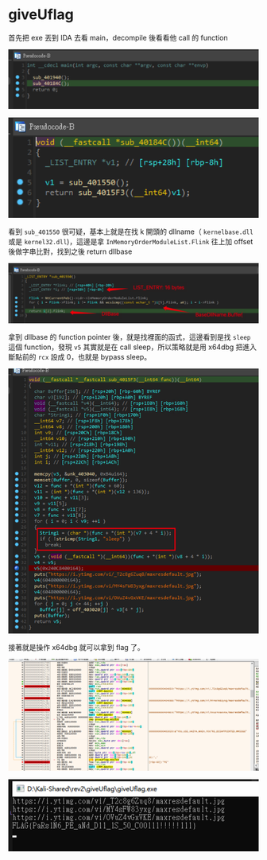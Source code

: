 # giveUflag

首先把 exe 丟到 IDA 去看 main，decompile 後看看他 call 的 function

![image-20211213024915892](img/image-20211213024915892.png)

![](img/image-20211213024927201.png)

看到 `sub_401550` 很可疑，基本上就是在找 k 開頭的 dllname（ `kernelbase.dll` 或是 `kernel32.dll`)，這邊是拿 `InMemoryOrderModuleList.Flink` 往上加 offset 後做字串比對，找到之後 return dllbase

![image-20211213030907730](img/image-20211213030907730.png)

拿到 dllbase 的 function pointer 後，就是找裡面的函式，這邊看到是找 `sleep` 這個 function，發現 `v5` 其實就是在 call sleep，所以策略就是用 x64dbg 把進入斷點前的 `rcx` 設成 0，也就是 bypass sleep。

![image-20211213025012432](img/image-20211213025012432.png)

接著就是操作 x64dbg 就可以拿到 flag 了。

![image-20211213024850240](img/image-20211213024850240.png)

![image-20211213031652370](img/image-20211213031652370.png)